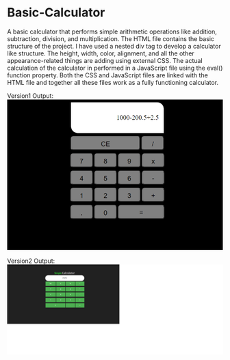 # Basic-Calculator
A basic calculator that performs simple arithmetic operations like addition, subtraction, division, and multiplication. The HTML file contains the basic structure of the project. I have used a nested div tag to develop a calculator like structure. The height, width, color, alignment, and all the other appearance-related things are adding using external CSS. The actual calculation of the calculator in performed in a JavaScript file using the eval() function property. Both the CSS and JavaScript files are linked with the HTML file and together all these files work as a fully functioning calculator.

Version1 Output:
![](/Calculator_V1/output.jpg)


Version2 Output:
![](/Calculator_V2/output.png)
